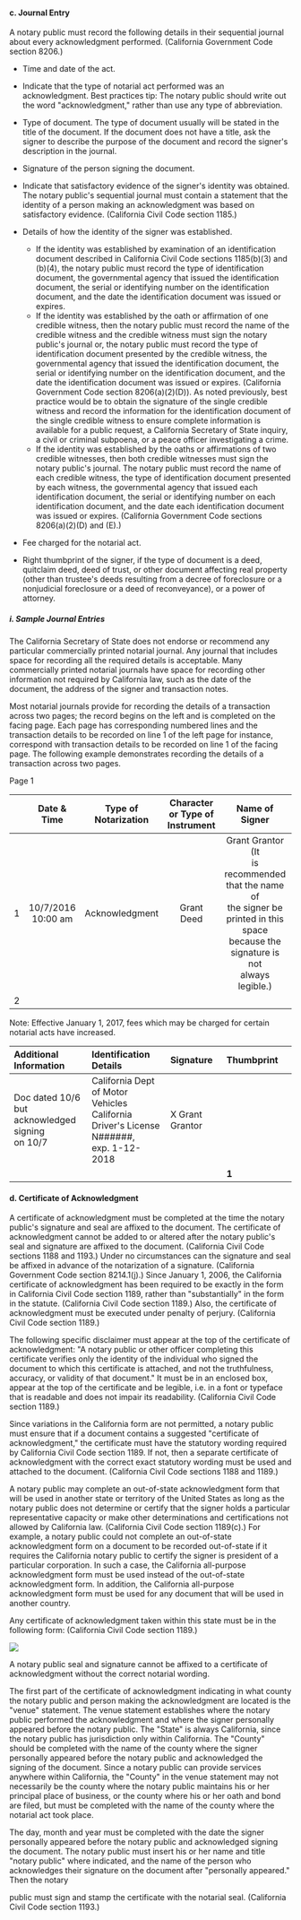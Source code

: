 #### c. Journal Entry

A notary public must record the following details in their sequential journal about every acknowledgment performed. (California Government Code section 8206.)

- Time and date of the act.

- Indicate that the type of notarial act performed was an acknowledgment. Best practices tip: The notary public should write out the word "acknowledgment," rather than use any type of abbreviation.

- Type of document. The type of document usually will be stated in the title of the document. If the document does not have a title, ask the signer to describe the purpose of the document and record the signer's description in the journal.

- Signature of the person signing the document.

- Indicate that satisfactory evidence of the signer's identity was obtained. The notary public's sequential journal must contain a statement that the identity of a person making an acknowledgment was based on satisfactory evidence. (California Civil Code section 1185.)

- Details of how the identity of the signer was established.

  - If the identity was established by examination of an identification document described in California Civil Code sections 1185(b)(3) and (b)(4), the notary public must record the type of identification document, the governmental agency that issued the identification document, the serial or identifying number on the identification document, and the date the identification document was issued or expires.
  - If the identity was established by the oath or affirmation of one credible witness, then the notary public must record the name of the credible witness and the credible witness must sign the notary public's journal or, the notary public must record the type of identification document presented by the credible witness, the governmental agency that issued the identification document, the serial or identifying number on the identification document, and the date the identification document was issued or expires. (California Government Code section 8206(a)(2)(D)). As noted previously, best practice would be to obtain the signature of the single credible witness and record the information for the identification document of the single credible witness to ensure complete information is available for a public request, a California Secretary of State inquiry, a civil or criminal subpoena, or a peace officer investigating a crime.
  - If the identity was established by the oaths or affirmations of two credible witnesses, then both credible witnesses must sign the notary public's journal. The notary public must record the name of each credible witness, the type of identification document presented by each witness, the governmental agency that issued each identification document, the serial or identifying number on each identification document, and the date each identification document was issued or expires. (California Government Code sections 8206(a)(2)(D) and (E).)

- Fee charged for the notarial act.

- Right thumbprint of the signer, if the type of document is a deed, quitclaim deed, deed of trust, or other document affecting real property (other than trustee's deeds resulting from a decree of foreclosure or a nonjudicial foreclosure or a deed of reconveyance), or a power of attorney.

##### i. Sample Journal Entries

The California Secretary of State does not endorse or recommend any particular commercially printed notarial journal. Any journal that includes space for recording all the required details is acceptable. Many commercially printed notarial journals have space for recording other information not required by California law, such as the date of the document, the address of the signer and transaction notes.

Most notarial journals provide for recording the details of a transaction across two pages; the record begins on the left and is completed on the facing page. Each page has corresponding numbered lines and the transaction details to be recorded on line 1 of the left page for instance, correspond with transaction details to be recorded on line 1 of the facing page. The following example demonstrates recording the details of a transaction across two pages.

Page 1

|  | Date \& Time | Type of <br> Notarization | Character <br> or Type of <br> Instrument | Name of Signer | Identity <br> Established <br> by: | Fee |
| :---: | :---: | :---: | :---: | :---: | :---: | :---: |
| 1 | 10/7/2016 <br> 10:00 am | Acknowledgment | Grant Deed | Grant Grantor (It <br> is recommended <br> that the name of <br> the signer be <br> printed in this <br> space because the <br> signature is not <br> always legible.) | Satisfactory <br> Evidence | $\$ 10.00$ |
| 2 |  |  |  |  |  |  |

Note: Effective January 1, 2017, fees which may be charged for certain notarial acts have increased.

| Additional <br> Information | Identification Details | Signature | Thumbprint |  |
| :--- | :--- | :--- | :--- | :--- |
| Doc dated 10/6 but <br> acknowledged signing <br> on 10/7 | California Dept of Motor <br> Vehicles California <br> Driver's License N\#\#\#\#\#\#, <br> exp. 1-12-2018 | X Grant Grantor |  |  |
|  |  |  | $\mathbf{1}$ |  |

#### d. Certificate of Acknowledgment

A certificate of acknowledgment must be completed at the time the notary public's signature and seal are affixed to the document. The certificate of acknowledgment cannot be added to or altered after the notary public's seal and signature are affixed to the document. (California Civil Code sections 1188 and 1193.) Under no circumstances can the signature and seal be affixed in advance of the notarization of a signature. (California Government Code section 8214.1(j).) Since January 1, 2006, the California certificate of acknowledgment has been required to be exactly in the form in California Civil Code section 1189, rather than "substantially" in the form in the statute. (California Civil Code section 1189.) Also, the certificate of acknowledgment must be executed under penalty of perjury. (California Civil Code section 1189.)

The following specific disclaimer must appear at the top of the certificate of acknowledgment: "A notary public or other officer completing this certificate verifies only the identity of the individual who signed the document to which this certificate is attached, and not the truthfulness, accuracy, or validity of that document." It must be in an enclosed box, appear at the top of the certificate and be legible, i.e. in a font or typeface that is readable and does not impair its readability. (California Civil Code section 1189.)

Since variations in the California form are not permitted, a notary public must ensure that if a document contains a suggested "certificate of acknowledgment," the certificate must have the statutory wording required by California Civil Code section 1189. If not, then a separate certificate of acknowledgment with the correct exact statutory wording must be used and attached to the document. (California Civil Code sections 1188 and 1189.)

A notary public may complete an out-of-state acknowledgment form that will be used in another state or territory of the United States as long as the notary public does not determine or certify that the signer holds a particular representative capacity or make other determinations and certifications not allowed by California law. (California Civil Code section 1189(c).) For example, a notary public could not complete an out-of-state acknowledgment form on a document to be recorded out-of-state if it requires the California notary public to certify the signer is president of a particular corporation. In such a case, the California all-purpose acknowledgment form must be used instead of the out-of-state acknowledgment form. In addition, the California all-purpose acknowledgment form must be used for any document that will be used in another country.

Any certificate of acknowledgment taken within this state must be in the following form: (California Civil Code section 1189.)

![](https://cdn.mathpix.com/snip/images/oKsSZS-ouXCF2Y2zuox8grndGep6UhfsqZYRB-7gQhU.original.fullsize.png)

A notary public seal and signature cannot be affixed to a certificate of acknowledgment without the correct notarial wording.

The first part of the certificate of acknowledgment indicating in what county the notary public and person making the acknowledgment are located is the "venue" statement. The venue statement establishes where the notary public performed the acknowledgment and where the signer personally appeared before the notary public. The "State" is always California, since the notary public has jurisdiction only within California. The "County" should be completed with the name of the county where the signer personally appeared before the notary public and acknowledged the signing of the document. Since a notary public can provide services anywhere within California, the "County" in the venue statement may not necessarily be the county where the notary public maintains his or her principal place of business, or the county where his or her oath and bond are filed, but must be completed with the name of the county where the notarial act took place.

The day, month and year must be completed with the date the signer personally appeared before the notary public and acknowledged signing the document. The notary public must insert his or her name and title "notary public" where indicated, and the name of the person who acknowledges their signature on the document after "personally appeared." Then the notary

public must sign and stamp the certificate with the notarial seal. (California Civil Code section 1193.)